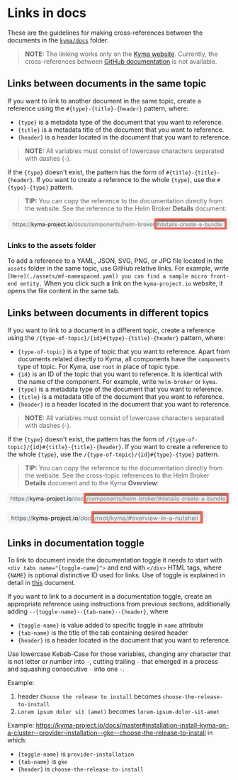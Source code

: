 # Links in docs

These are the guidelines for making cross-references between the documents in the [`kyma/docs`](https://github.com/kyma-project/kyma/tree/master/docs) folder.

>**NOTE:** The linking works only on the [Kyma website](https://kyma-project.io/docs). Currently, the cross-references between [GitHub documentation](https://github.com/kyma-project/kyma/tree/master/docs) is not available.

## Links between documents in the same topic

If you want to link to another document in the same topic, create a reference using the `#{type}-{title}-{header}` pattern, where:
- `{type}` is a metadata type of the document that you want to reference.
- `{title}` is a metadata title of the document that you want to reference.
- `{header}` is a header located in the document that you want to reference.

>**NOTE:** All variables must consist of lowercase characters separated with dashes (-).

If the `{type}` doesn't exist, the pattern has the form of `#{title}-{title}-{header}`. If you want to create a reference to the whole `{type}`, use the `#{type}-{type}` pattern.

>**TIP:** You can copy the reference to the documentation directly from the website. See the reference to the Helm Broker **Details** document:

![Same topic reference](../../assets/reference-1.png)

### Links to the assets folder

To add a reference to a YAML, JSON, SVG, PNG, or JPG file located in the `assets` folder in the same topic, use GitHub relative links. For example, write `[Here](./assets/mf-namespaced.yaml) you can find a sample micro front-end entity.` When you click such a link on the `kyma-project.io` website, it opens the file content in the same tab.

## Links between documents in different topics

If you want to link to a document in a different topic, create a reference using the `/{type-of-topic}/{id}#{type}-{title}-{header}` pattern, where:
- `{type-of-topic}` is a type of topic that you want to reference. Apart from documents related directly to Kyma, all components have the `components` type of topic. For Kyma, use `root` in place of topic type.
- `{id}` is an ID of the topic that you want to reference. It is identical with the name of the component. For example, write `helm-broker` or `kyma`.
- `{type}` is a metadata type of the document that you want to reference.
- `{title}` is a metadata title of the document that you want to reference.
- `{header}` is a header located in the document that you want to reference.

>**NOTE:** All variables must consist of lowercase characters separated with dashes (-).

If the `{type}` doesn't exist, the pattern has the form of `/{type-of-topic}/{id}#{title}-{title}-{header}`. If you want to create a reference to the whole `{type}`, use the `/{type-of-topic}/{id}#{type}-{type}` pattern.

>**TIP:** You can copy the reference to the documentation directly from the website. See the cross-topic references to the Helm Broker **Details** document and to the Kyma **Overview**:

![Different topic reference](../../assets/reference-2.png)

![Kyma reference](../../assets/reference-3.png)

## Links in documentation toggle

To link to document inside the documentation toggle it needs to start with `<div tabs name="{toggle-name}">` and end with `</div>` HTML tags, where `{NAME}` is optional distinctive ID used for links. Use of toggle is explained in detail in [this](./documentation-toggle.md) document.

If you want to link to a document in a documentation toggle, create an appropriate reference using instructions from previous sections, additionally adding `--{toggle-name}--{tab-name}--{header}`, where 
- `{toggle-name}` is value added to specific toggle in `name` attribute
- `{tab-name}` is the title of the tab containing desired header
- `{header}` is a header located in the document that you want to reference.

Use lowercase Kebab-Case for those variables, changing any character that is not letter or number into `-`, cutting trailing `-` that emerged in a process and squashing consecutive `-` into one `-`.

Example: 
1. header `Choose the release to install` becomes `choose-the-release-to-install`
2. `Lorem ipsum dolor sit (amet)` becomes `lorem-ipsum-dolor-sit-amet`

Example: https://kyma-project.io/docs/master#installation-install-kyma-on-a-cluster--provider-installation--gke--choose-the-release-to-install in which:
- `{toggle-name}` is `provider-installation`
- `{tab-name}` is `gke`
- `{header}` is `choose-the-release-to-install`
